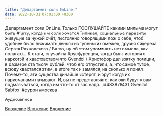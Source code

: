 ```yaml
---
title: "Департамент соли OnLine."
date: 2022-10-31 07:01:00 +0300
---
```


Департамент соли OnLine.
Только ПОСЛУШАЙТЕ какими милыми могут быть #furry, когда им соли хочется
Типикал, социальные паразиты живущие за чужой счёт, постоянно говорящими лож о себе, чтоб удобнее было выжимать деньги из тупеньких омежек, друзья яйцереза Сергея Рахновсного / Балто, ну об этом упоминать нет смысла, как полагаю...
К стати, случай на #русфуренция, когда была история с наркотой и хвастовством что Gvendol / Христофор дал взятку полиции, в размере ста тысяч рублей, чтоб его отпустили, а, что самое тупое, всюду хвастался этим, в итоге так и замялся, на сколько я понял.
Почему-то, эти существа дичайше истерят, и орут когда их наркоманами называют. И, вы не представляйте, как они будут к вам подмазываться, когда им что-то от вас надо.
[id483878431|Gvendol Sabfox]
#фурри #москва


Аудиозапись

[Вложение](/assets/vk_photos/3/Qjm3WCFj5gM.jpg)
[Вложение](/assets/vk_photos/2/wdXl_RIPjVE.jpg)
[Вложение](/assets/vk_photos/2/xRfMPbFw2Xg.jpg)

